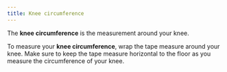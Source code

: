 ```yaml
---
title: Knee circumference
---
```


The **knee circumference** is the measurement around your knee.

To measure your **knee circumference**, wrap the tape measure around your knee. Make sure to keep the tape measure horizontal to the floor as you measure the circumference of your knee.